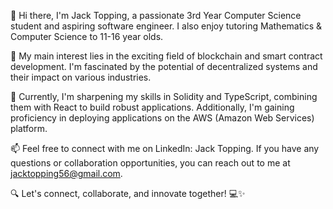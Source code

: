 👋 Hi there, I'm Jack Topping, a passionate 3rd Year Computer Science student and aspiring software engineer. I also enjoy tutoring Mathematics & Computer Science to 11-16 year olds.

👀 My main interest lies in the exciting field of blockchain and smart contract development. I'm fascinated by the potential of decentralized systems and their impact on various industries.

🌱 Currently, I'm sharpening my skills in Solidity and TypeScript, combining them with React to build robust applications. Additionally, I'm gaining proficiency in deploying applications on the AWS (Amazon Web Services) platform.

📫 Feel free to connect with me on LinkedIn: Jack Topping. If you have any questions or collaboration opportunities, you can reach out to me at jacktopping56@gmail.com.

🔍 Let's connect, collaborate, and innovate together! 💻✨

